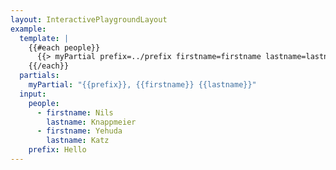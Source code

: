 ```yaml
---
layout: InteractivePlaygroundLayout
example:
  template: |
    {{#each people}}
      {{> myPartial prefix=../prefix firstname=firstname lastname=lastname}}.
    {{/each}}
  partials:
    myPartial: "{{prefix}}, {{firstname}} {{lastname}}"
  input:
    people:
      - firstname: Nils
        lastname: Knappmeier
      - firstname: Yehuda
        lastname: Katz
    prefix: Hello
---
```

